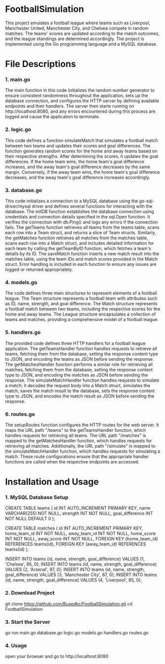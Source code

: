 # FootballSimulation 

This project emulates a football league where teams such as Liverpool, Manchester United, Manchester City, 
and Chelsea compete in random matches. The teams' scores are updated according to the match outcomes, and the 
league standings are determined accordingly. The project is implemented using the Go programming language and a MySQL database.

# File Descriptions 

### 1. main.go
The main function in this code initializes the random number generator to ensure consistent randomness throughout the application, sets up the database connection, and configures the HTTP server by defining available endpoints and their handlers. The server then starts running on http://localhost:8080, and any errors encountered during this process are logged and cause the application to terminate.

### 2. logic.go
This code defines a function simulateMatch that simulates a football match between two teams and updates their scores and goal differences. The function generates random scores for the home and away teams based on their respective strengths. After determining the scores, it updates the goal differences. If the home team wins, the home team's goal difference increases, and the away team's goal difference decreases by the same margin. Conversely, if the away team wins, the home team's goal difference decreases, and the away team's goal difference increases accordingly.

### 3. database.go
This code initializes a connection to a MySQL database using the go-sql-driver/mysql driver and defines several functions for interacting with the database. The initDB function establishes the database connection using credentials and connection details specified in the sql.Open function. It verifies the connection with db.Ping() and logs any errors if the connection fails. The getTeams function retrieves all teams from the teams table, scans each row into a Team struct, and returns a slice of Team structs. Similarly, the getMatches function retrieves all matches from the matches table, scans each row into a Match struct, and includes detailed information for each team by calling the getTeamByID function, which fetches a team's details by its ID. The saveMatch function inserts a new match result into the matches table, using the team IDs and match scores provided in the Match struct. Error handling is included in each function to ensure any issues are logged or returned appropriately.

### 4. models.go
The code defines three main structures to represent elements of a football league. The Team structure represents a football team with attributes such as ID, name, strength, and goal difference. The Match structure represents a football match between two teams, including the respective scores for the home and away teams. The League structure encapsulates a collection of teams and matches, providing a comprehensive model of a football league.

### 5. handlers.go
The provided code defines three HTTP handlers for a football league application. The getTeamsHandler function handles requests to retrieve all teams, fetching them from the database, setting the response content type to JSON, and encoding the teams as JSON before sending the response. The getMatchesHandler function performs a similar role for retrieving all matches, fetching them from the database, setting the response content type to JSON, and encoding the matches as JSON before sending the response. The simulateMatchHandler function handles requests to simulate a match; it decodes the request body into a Match struct, simulates the match, saves the match result to the database, sets the response content type to JSON, and encodes the match result as JSON before sending the response.

### 6. routes.go
The setupRoutes function configures the HTTP routes for the web server. It maps the URL path "/teams" to the getTeamsHandler function, which handles requests for retrieving all teams. The URL path "/matches" is mapped to the getMatchesHandler function, which handles requests for retrieving all matches. Additionally, the URL path "/simulate" is mapped to the simulateMatchHandler function, which handles requests for simulating a match. These route configurations ensure that the appropriate handler functions are called when the respective endpoints are accessed.

# Installation and Usage

### 1. MySQL Database Setup

CREATE TABLE teams (
    id INT AUTO_INCREMENT PRIMARY KEY,
    name VARCHAR(255) NOT NULL,
    strength INT NOT NULL,
    goal_difference INT NOT NULL DEFAULT 0
);

CREATE TABLE matches (
    id INT AUTO_INCREMENT PRIMARY KEY,
    home_team_id INT NOT NULL,
    away_team_id INT NOT NULL,
    home_score INT NOT NULL,
    away_score INT NOT NULL,
    FOREIGN KEY (home_team_id) REFERENCES teams(id),
    FOREIGN KEY (away_team_id) REFERENCES teams(id)
);

INSERT INTO teams (id, name, strength, goal_difference) VALUES (1, 'Chelsea', 95, 0);
INSERT INTO teams (id, name, strength, goal_difference) VALUES (2, 'Arsenal', 97, 0);
INSERT INTO teams (id, name, strength, goal_difference) VALUES (3, 'Manchester City', 87, 0);
INSERT INTO teams (id, name, strength, goal_difference) VALUES (4, 'Liverpool', 85, 0);


### 2. Download Project

git clone https://github.com/Busedkc/FootballSimulation.git
cd FootballSimulation

### 3. Start the Server

go run main.go database.go logic.go models.go handlers.go routes.go 

### 4. Usage
open your browser and go to http://localhost:8080 


